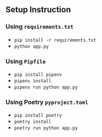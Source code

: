 ## Setup Instruction

### Using `requirements.txt`
- `pip install -r requirements.txt`
- `python app.py`


### Using `Pipfile`
- `pip install pipenv`
- `pipenv install`
- `pipenv run python app.py`


### Using Poetry `pyproject.toml`
- `pip install poetry`
- `poetry install`
- `poetry run python app.py`
